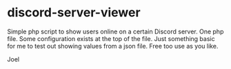 # discord-server-viewer
Simple php script to show users online on a certain Discord server.
One php file. Some configuration exists at the top of the file.
Just something basic for me to test out showing values from a json file.
Free too use as you like.

Joel

